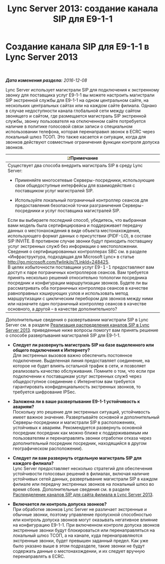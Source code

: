 ﻿---
title: 'Lync Server 2013: создание канала SIP для E9-1-1'
TOCTitle: Создание канала SIP для E9-1-1
ms:assetid: 4f93b974-b460-45c7-a4a8-6f38e34840f5
ms:mtpsurl: https://technet.microsoft.com/ru-ru/library/Gg398323(v=OCS.15)
ms:contentKeyID: 49309742
ms.date: 12/10/2016
mtps_version: v=OCS.15
ms.translationtype: HT
---

# Создание канала SIP для E9-1-1 в Lync Server 2013

 

_**Дата изменения раздела:** 2016-12-08_

Lync Server использует магистрали SIP для подключения к экстренному звонку для поставщика услуг E9-1-1 вы можете настроить магистрали SIP экстренной службы для E9-1-1 на одном центральном сайте, на нескольких центральных сайтах или на каждом сайте филиала. Однако в случае недоступности канала глобальной сети между сайтом звонящего и сайтом, где размещается магистраль SIP экстренной службы, звонку пользователя на отключенном сайте потребуется наличие в политике голосовой связи записи о специальном использовании телефона, которая перенаправил звонок в ECRC через локальный шлюз ТСОП. Это также касается и ситуации, когда для звонков действуют совместные ограничения функции контроля допуска звонков.

<table>
<colgroup>
<col style="width: 100%" />
</colgroup>
<thead>
<tr class="header">
<th><img src="images/Gg398412.note(OCS.15).gif" title="note" alt="note" />Примечание</th>
</tr>
</thead>
<tbody>
<tr class="odd">
<td>Существует два способа внедрить магистраль SIP в среду Lync Server:
<ul>
<li><p>Применяйте многосетевые Серверы-посредники, использующие свои общедоступные интерфейсы для взаимодействия с поставщиком услуг магистралей SIP.</p></li>
<li><p>Используйте локальный пограничный контроллер сеансов для предоставления безопасной точки разграничения Серверы-посредники и услуг поставщика магистралей SIP.</p></li>
</ul>
Если вы выбираете последний способ, убедитесь, что выбранная вами модель была сертифицирована и поддерживает передачу данных о местонахождения в виде объекта местонахождения, использующего формат данных о присутствии (PIDF-LO), в составе SIP INVITE. В противном случае звонки будут приходить поставщику услуг экстренных служб без информации о местоположении. Сведения о сертифицированных контроллерах SBC см. в разделе «Инфраструктура, подходящая для Microsoft Lync» в статье <a href="http://go.microsoft.com/fwlink/p/?linkid=248425">http://go.microsoft.com/fwlink/p/?LinkId=248425</a>.<br />
В целях избыточности поставщики услуг E9-1-1 предоставляют вам доступ к паре пограничных контроллеров сеансов. Вам требуется принять несколько решений относительно топологии посредника посредник и конфигурации маршрутизации звонков. Будете ли вы рассматривать оба пограничных контроллера сеансов в качестве равноправных кэширующих узлов и использовать метод маршрутизации с циклическим перебором для звонков между ними или назначите один пограничный контроллер сеансов в качестве основного, а другой – в качестве дополнительного?</td>
</tr>
</tbody>
</table>


Дополнительные сведения о развертывании магистрали SIP в Lync Server см. в разделе [Реализация распределения каналов SIP в Lync Server 2013](lync-server-2013-how-do-i-implement-sip-trunking.md). приведенные ниже вопросы помогут вам принять решение о способе развертывания магистралей SIP для E9-1-1.

  - **Следует ли развернуть магистраль SIP на базе выделенного или общего подключения к Интернету?**  
    Для экстренных вызовов важно обеспечить постоянное подключение. Выделенная линия предоставляет соединение, на которое не будет влиять остальной трафик в сети, и позволяет реализовать качество обслуживания. Помните о том, что если при подключении к поставщикам услуг экстренных служб через общедоступное соединение с Интернетом вам требуется гарантировать конфиденциальность экстренных звонков, то требуется шифрование IPSec.

<!-- end list -->

  - **Заложена ли в ваше развертывание E9-1-1 устойчивость к авариям?**  
    Поскольку это решение для экстренных ситуаций, устойчивость имеет важное значение. Развертывайте основной и дополнительный Серверы-посредники и магистрали SIP в расположениях, устойчивых к авариям. Рекомендуется развернуть основной посредник посредник как можно ближе к поддерживаемым им пользователям и перенаправлять звонки отработки отказа через дополнительный посредник посредник, находящийся в другом географическом расположении).

<!-- end list -->

  - **Следует ли вам развернуть отдельную магистраль SIP для каждого филиала?**  
    Lync Server предоставляет несколько стратегий для обеспечения устойчивости голосовых решений в филиалах, включая наличие устойчивых сетей данных, развертывание магистрали SIP в каждом филиале или передачу экстренных звонков на локальный шлюз во время сбоев. Дополнительные сведения см. в разделе [Распределение каналов SIP для сайта филиала в Lync Server 2013](lync-server-2013-branch-site-sip-trunking.md).

<!-- end list -->

  - **Включается ли контроль допуска звонков?**  
    При обработке звонков Lync Server не различает экстренные и обычные звонки, поэтому управление пропускной способностью или контроль допуска звонков могут оказывать негативное влияние на конфигурацию E9-1-1. При включенном контроле допуска звонков экстренные звонки будут блокироваться или перенаправляться на локальный шлюз ТСОП, а на канале, куда перенаправляются экстренные звонки, будет превышен заданный предел. Как уже было указано выше в этом подразделе, такие звонки не будут содержать данные о местонахождении, и их следует вручную перенаправлять в ECRC.

